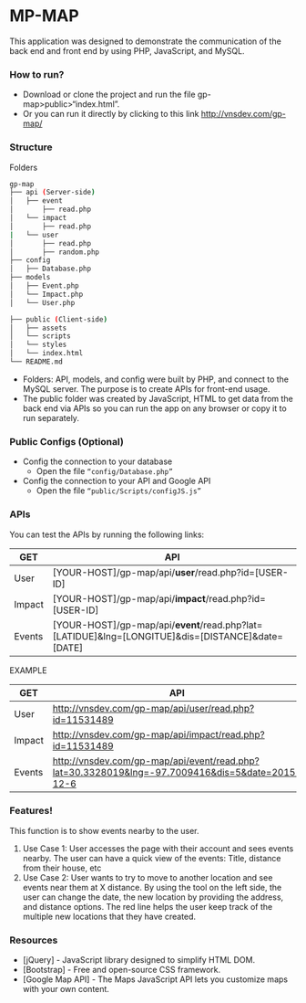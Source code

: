 # MP-MAP
This application was designed to demonstrate the communication of the back end and front end by using PHP, JavaScript, and MySQL.

### How to run?
  - Download or clone the project and run the file gp-map>public>“index.html”.
  - Or you can run it directly by clicking to this link http://vnsdev.com/gp-map/

### Structure
Folders 
```sh
gp-map
├── api (Server-side)
│   ├── event
│       ├── read.php
│   └── impact
│       ├── read.php
|   └── user
│       ├── read.php
│       ├── random.php
├── config
│   ├── Database.php
├── models
│   ├── Event.php
│   └── Impact.php
│   └── User.php

├── public (Client-side)
│   ├── assets
│   └── scripts
│   └── styles
│   └── index.html
└── README.md
```
  - Folders: API, models, and config were built by PHP, and connect to the MySQL server. The purpose is to create APIs for front-end usage.
  - The public folder was created by JavaScript, HTML to get data from the back end via APIs so you can run the app on any browser or copy it to run separately. 

### Public Configs (Optional) 
- Config the connection to your database
    - Open the file ```“config/Database.php”```
- Config the connection to your API and Google API
    - Open the file ```“public/Scripts/configJS.js”```

### APIs
You can test the APIs by running the following links:

| GET | API |
| ------ | ------ |
| User | [YOUR-HOST]/gp-map/api/__user__/read.php?id=[USER-ID] |
| Impact | [YOUR-HOST]/gp-map/api/__impact__/read.php?id=[USER-ID] |
| Events | [YOUR-HOST]/gp-map/api/__event__/read.php?lat=[LATIDUE]&lng=[LONGITUE]&dis=[DISTANCE]&date=[DATE] |

EXAMPLE 

| GET | API |
| ------ | ------ |
| User | http://vnsdev.com/gp-map/api/user/read.php?id=11531489 |
| Impact | http://vnsdev.com/gp-map/api/impact/read.php?id=11531489 |
| Events | http://vnsdev.com/gp-map/api/event/read.php?lat=30.3328019&lng=-97.7009416&dis=5&date=2015-12-6 |

### Features!

This function is to show events nearby to the user. 

1.	Use Case 1: User accesses the page with their account and sees events nearby.
The user can have a quick view of the events: Title, distance from their house, etc
2.	Use Case 2: User wants to try to move to another location and see events near them at X distance.
By using the tool on the left side, the user can change the date, the new location by providing the address, and distance options.
The red line helps the user keep track of the multiple new locations that they have created.

### Resources

* [jQuery] - JavaScript library designed to simplify HTML DOM.
* [Bootstrap] - Free and open-source CSS framework. 
* [Google Map API] - The Maps JavaScript API lets you customize maps with your own content.